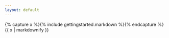 ```yaml
---
layout: default
---
```


{% capture x %}{% include gettingstarted.markdown %}{% endcapture %}
{{ x | markdownify }}
